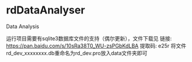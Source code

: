 # rdDataAnalyser
Data Analysis

运行项目需要有sqlite3数据库文件的支持（偶尔更新），文件下载见
链接: https://pan.baidu.com/s/10sRa38T0_WU-zsPGbKdLBA 提取码: e25r 
将文件rd_dev_xxxxxxxx.db重命名为rd_dev.pro放入data文件夹即可
